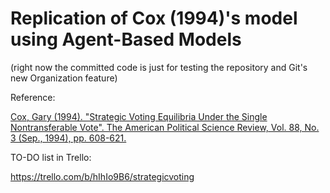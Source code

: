 # Replication of Cox (1994)'s model using Agent-Based Models

(right now the committed code is just for testing the repository and Git's new Organization feature)


Reference:

[Cox, Gary (1994). "Strategic Voting Equilibria Under the Single Nontransferable Vote". The American Political Science Review, Vol. 88, No. 3 (Sep., 1994), pp. 608-621.](https://www.jstor.org/stable/2944798?seq=1#page_scan_tab_contents)

TO-DO list in Trello:

https://trello.com/b/hIhIo9B6/strategicvoting
